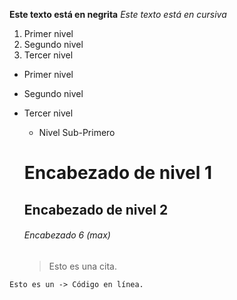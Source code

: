 
**Este texto está en negrita**
*Este texto está en cursiva*

1. Primer nivel
2. Segundo nivel
3. Tercer nivel

* Primer nivel
* Segundo nivel
* Tercer nivel

  * Nivel Sub-Primero
  
  # Encabezado de nivel 1
  ## Encabezado de nivel 2
  ###### Encabezado 6 (max)
  
  > Esto es una cita.

`Esto es un -> Código en línea.`
